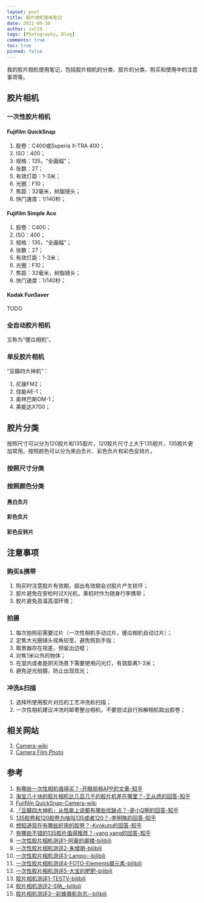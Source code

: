 ```yaml
---
layout: post
title: 胶片相机使用笔记
date: 2021-09-30
author: zxl19
tags: [Photography, Blog]
comments: true
toc: true
pinned: false
---
```


我的胶片相机使用笔记，包括胶片相机的分类、胶片的分类、购买和使用中的注意事项等。

<!-- more -->

## 胶片相机

### 一次性胶片相机

#### Fujifilm QuickSnap

1. 胶卷：C400或Superia X-TRA 400；
2. ISO：400；
3. 规格：135，“全画幅”；
4. 张数：27；
5. 有效灯距：1-3米；
6. 光圈：F10；
7. 焦距：32毫米，树脂镜头；
8. 快门速度：1/140秒；

#### Fujifilm Simple Ace

1. 胶卷：C400；
2. ISO：400；
3. 规格：135，“全画幅”；
4. 张数：27；
5. 有效灯距：1-3米；
6. 光圈：F10；
7. 焦距：32毫米，树脂镜头；
8. 快门速度：1/140秒；

#### Kodak FunSaver

TODO

### 全自动胶片相机

又称为“傻瓜相机”。

### 单反胶片相机

“豆瓣四大神机”：

1. 尼康FM2；
2. 佳能AE-1；
3. 奥林巴斯OM-1；
4. 美能达X700；

## 胶片分类

按照尺寸可以分为120胶片和135胶片，120胶片尺寸上大于135胶片，135胶片更加常用。按照颜色可以分为黑白负片、彩色负片和彩色反转片。

### 按照尺寸分类

### 按照颜色分类

#### 黑白负片

#### 彩色负片

#### 彩色反转片

## 注意事项

### 购买&携带

1. 购买时注意胶片有效期，超出有效期会对胶片产生损坏；
2. 胶片避免在安检时过X光机，乘机时作为随身行李携带；
3. 胶片避免高温高湿环境；

### 拍摄

1. 每次拍照前需要过片（一次性相机手动过片，傻瓜相机自动过片）；
2. 定焦大光圈镜头视角较宽，避免照到手指；
3. 取景器存在视差，预留出边框；
4. 对焦1米以外的物体；
5. 在室内或者是阴天场景下需要使用闪光灯，有效距离1-3米；
6. 避免逆光拍摄，防止出现炫光；

### 冲洗&扫描

1. 选择所使用胶片对应的工艺冲洗和扫描；
2. 一次性相机建议冲洗时邮寄整台相机，不要尝试自行拆解相机取出胶卷；

## 相关网站

1. [Camera-wiki](http://camera-wiki.org/)
2. [Camera Film Photo](https://camerafilmphoto.com/)

## 参考

1. [有哪些一次性相机值得买？-开眼视频APP的文章-知乎](https://zhuanlan.zhihu.com/p/95774592)
2. [淘宝几十块的胶片相机比几百几千的胶片机差在哪里？-王从虑的回答-知乎](https://www.zhihu.com/question/370198430/answer/1007999952)
3. [Fujifilm QuickSnap-Camera-wiki](http://camera-wiki.org/wiki/Fujifilm_QuickSnap)
4. [「豆瓣四大神机」从性能上说都有哪些优缺点？-是小Q啊的回答-知乎](https://www.zhihu.com/question/22895635/answer/23025818)
5. [135胶卷和120胶卷为啥叫135或者120？-李明殊的回答-知乎](https://www.zhihu.com/question/449850986/answer/1956764378)
6. [想知道现在有哪些好用的胶卷？-Kyokuto的回答-知乎](https://www.zhihu.com/question/337425773/answer/767710936)
7. [有哪些不错的135胶片值得推荐？-yang yang的回答-知乎](https://www.zhihu.com/question/67153109/answer/249925819)
8. [一次性胶片相机测评1-阿豪的阁楼-bilibili](https://www.bilibili.com/video/BV1XJ411x71L)
9. [一次性胶片相机测评2-朱增朋-bilibili](https://www.bilibili.com/video/BV1ss411H765)
10. [一次性胶片相机测评3-Lampo--bilibili](https://www.bilibili.com/video/BV1oW411v77K)
11. [一次性胶片相机测评4-FOTO-Elements摄元素-bilibili](https://www.bilibili.com/video/BV1j7411o7wQ)
12. [一次性胶片相机测评5-大宝的肥肥-bilibili](https://www.bilibili.com/video/BV13b411c7XZ)
13. [胶片相机测评1-TESTV-bilibili](https://www.bilibili.com/video/BV1NJ411a7ug)
14. [胶片相机测评2-S呐_-bilibili](https://www.bilibili.com/video/BV1hq4y1P736)
15. [胶片相机测评3--彩蜂摄影杂志--bilibili](https://www.bilibili.com/video/BV1b4411Y7tC)
